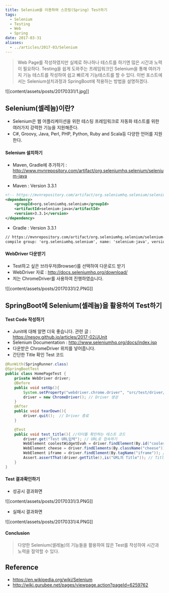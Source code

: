 ```yaml
---
title: Selenium을 이용하여 스프링(Spring) Test하기
tags:
  - Selenium
  - Testing
  - Web
  - Spring
date: 2017-03-31
aliases: 
  - ../articles/2017-03/Selenium
---
```


> Web Page를 작성하였지만 실제로 하나하나 테스트를 하기엔 많은 시간과 노력이 필요하다. Testing을 쉽게 도와주는 프레임워크인 Selenium을 통해 여러가지 기능 테스트를 작성하여 쉽고 빠르게 기능테스트를 할 수 있다. 이번 포스트에서는 Selenium설치과정과 SpringBoot에 적용하는 방법을 설명하겠다.

![[content/assets/posts/20170331/1.jpg]]

## Selenium(셀레늄)이란?
- Selenium은 웹 어플리케이션을 위한 테스팅 프레임워크로 자동화 테스트를 위한 여러가지 강력한 기능을 지원해준다.
- C#, Groovy, Java, Perl, PHP, Python, Ruby and Scala등 다양한 언어를 지원한다.

#### Selenium 설치하기
- Maven, Gradle에 추가하기 : <http://www.mvnrepository.com/artifact/org.seleniumhq.selenium/selenium-java>

- Maven : Version 3.3.1

```xml
<!-- https://mvnrepository.com/artifact/org.seleniumhq.selenium/selenium-java -->
<dependency>
    <groupId>org.seleniumhq.selenium</groupId>
    <artifactId>selenium-java</artifactId>
    <version>3.3.1</version>
</dependency>
```

- Gradle : Version 3.3.1

```xml
// https://mvnrepository.com/artifact/org.seleniumhq.selenium/selenium-java
compile group: 'org.seleniumhq.selenium', name: 'selenium-java', version: '3.3.1'
```

#### WebDriver 다운받기
- Test하고 싶은 브라우저(Browser)를 선택하여 다운로드 받기
- WebDriver 자료 : <http://docs.seleniumhq.org/download/>
- 저는 ChromeDriver를 사용하여 진행하였습니다.

![[content/assets/posts/20170331/2.PNG]]

## SpringBoot에 Selenium(셀레늄)을 활용하여 Test하기

#### Test Code 작성하기
- Junit에 대해 알면 더욱 좋습니다. 관련 글 : <https://nesoy.github.io/articles/2017-02/JUnit>
- Selenium Documentation : <http://www.seleniumhq.org/docs/index.jsp>
- 다운받은 ChromeDriver 위치를 넣어줍니다.
- 간단한 Title 확인 Test 코드

```java
@RunWith(SpringRunner.class)
@SpringBootTest
public class HomePageTest {
    private WebDriver driver;
    @Before
    public void setUp(){
        System.setProperty("webdriver.chrome.driver", "src/test/driver/chromedriver"); // 다운받은 ChromeDriver 위치를 넣어줍니다.
        driver = new ChromeDriver(); // Driver 생성
    }
    @After
    public void tearDown(){
        driver.quit();  // Driver 종료
    }

    @Test
    public void test_title(){ //타이틀 확인하는 테스트 코드
        driver.get("Test URL입력"); // URL로 접속하기
        WebElement coolestWidgetEvah = driver.findElement(By.id("coolestWidgetEvah")); //id로 Element 가져오기
        WebElement cheese = driver.findElements(By.className("cheese")); //클래스이름으로 Element 가져오기
        WebElement iframe = driver.findElement(By.tagName("iframe")); //태그이름으로 Element 가져오기
        Assert.assertThat(driver.getTitle(),is("URL의 Title")); // Title 확인 작업
    }
}
```

#### Test 결과확인하기
- 성공시 결과화면

![[content/assets/posts/20170331/3.PNG]]

- 실패시 결과화면

![[content/assets/posts/20170331/4.PNG]]

#### Conclusion
> 다양한 Selenium(셀레늄)의 기능들을 활용하여 많은 Test를 작성하여 시간과 노력을 절약할 수 있다.

## Reference
- <https://en.wikipedia.org/wiki/Selenium>
- <http://wiki.gurubee.net/pages/viewpage.action?pageId=6259762>
